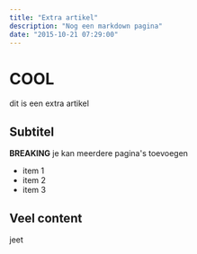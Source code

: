 ```yaml
---
title: "Extra artikel"
description: "Nog een markdown pagina"
date: "2015-10-21 07:29:00"
---
```


# COOL
dit is een extra artikel

## Subtitel

**BREAKING** je kan meerdere pagina's toevoegen

- item 1
- item 2
- item 3

## Veel content

jeet
